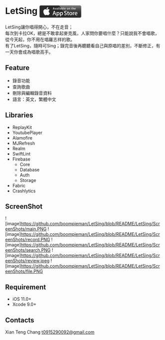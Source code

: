 # LetSing [<img src="https://github.com/ariesssyyyang/Sedo/blob/master/DemoShot/availableOnTheAppStore.png" width = "135" height = "40" alt="StyLife" align=center />](https://itunes.apple.com/us/app/%E4%BE%86%E5%94%B1/id1390893824?mt=8)

LetSing讓你唱得開心，不在走音； <br />
每次到卡拉OK，總是不敢拿起麥克風，人家問你要唱什麼？只能說我不會唱歌，從今天起，你不用在唱羅志祥的歌。<br />
有了LetSing，隨時可Sing；錄完音後再聽聽看自己與原唱的差別，不斷修正，有一天你會成為唱歌高手。<br />

## Feature
 - 錄音功能
 - 查詢歌曲
 - 刪除與編輯錄音資料
 - 語言：英文，繁體中文

## Libraries
 - ReplayKit
 - YoutubePlayer
 - Alamofire
 - MJRefresh
 - Realm 
 - SwiftLint
 - Firebase
    - Core
    - Database
    - Auth
    - Storage
 - Fabric
 - Crashlytics

## ScreenShot

![image]https://github.com/boompieman/LetSing/blob/README/LetSing/ScreenShots/main.PNG
![image]https://github.com/boompieman/LetSing/blob/README/LetSing/ScreenShots/record.PNG
![image]https://github.com/boompieman/LetSing/blob/README/LetSing/ScreenShots/search.PNG
![image]https://github.com/boompieman/LetSing/blob/README/LetSing/ScreenShots/review.jpeg
![image]https://github.com/boompieman/LetSing/blob/README/LetSing/ScreenShots/file.PNG

## Requirement
 - iOS 11.0+
 - Xcode 9.0+

## Contacts
 
 Xian Teng Chang
 t0915290092@gmail.com
